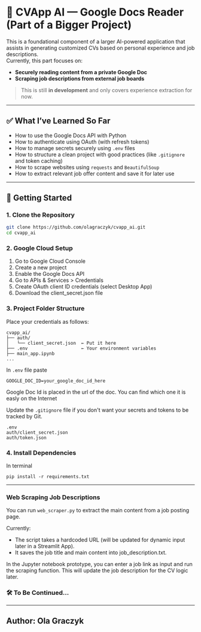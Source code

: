 # 📄 CVApp AI — Google Docs Reader (Part of a Bigger Project)

This is a foundational component of a larger AI-powered application that assists in generating customized CVs based on personal experience and job descriptions.  
Currently, this part focuses on:
- **Securely reading content from a private Google Doc**
- **Scraping job descriptions from external job boards**

> This is still **in development** and only covers experience extraction for now.

---

## ✅ What I’ve Learned So Far

- How to use the Google Docs API with Python
- How to authenticate using OAuth (with refresh tokens)
- How to manage secrets securely using `.env` files
- How to structure a clean project with good practices (like `.gitignore` and token caching)
- How to scrape websites using `requests` and `BeautifulSoup`
- How to extract relevant job offer content and save it for later use
---

## 🚀 Getting Started

### 1. Clone the Repository

```bash
git clone https://github.com/olagraczyk/cvapp_ai.git
cd cvapp_ai
```

### 2. Google Cloud Setup
1. Go to Google Cloud Console
2. Create a new project
3. Enable the Google Docs API
4. Go to APIs & Services > Credentials
5. Create OAuth client ID credentials (select Desktop App)
6. Download the client_secret.json file

### 3. Project Folder Structure
Place your credentials as follows:

```
cvapp_ai/
├── auth/
│   └── client_secret.json  ← Put it here
├── .env                    ← Your environment variables
├── main_app.ipynb
...

```

In `.env` file paste 
```
GOOGLE_DOC_ID=your_google_doc_id_here
```
Google Doc Id is placed in the url of the doc. You can find which one it is easly on the Internet

Update the `.gitignore` file if you don't want your secrets and tokens to be tracked by Git.

```
.env
auth/client_secret.json
auth/token.json
```

### 4. Install Dependencies
In terminal 
```
pip install -r requirements.txt
```

---
### Web Scraping Job Descriptions
You can run  `web_scraper.py` to extract the main content from a job posting page.

Currently:
- The script takes a hardcoded URL (will be updated for dynamic input later in a Streamlit App).
- It saves the job title and main content into job_description.txt.

In the Jupyter notebook prototype, you can enter a job link as input and run the scraping function. This will update the job description for the CV logic later.

### 🛠 To Be Continued...

----

## Author: Ola Graczyk

